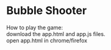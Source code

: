 # Bubble Shooter
How to play the game:  
download the app.html and app.js files.  
open app.html in chrome/firefox
